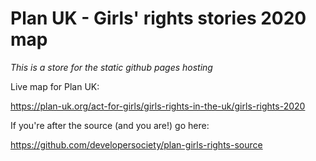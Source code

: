 # Plan UK - Girls' rights stories 2020 map
*This is a store for the static github pages hosting*


Live map for Plan UK:

https://plan-uk.org/act-for-girls/girls-rights-in-the-uk/girls-rights-2020



If you're after the source (and you are!) go here:

https://github.com/developersociety/plan-girls-rights-source
